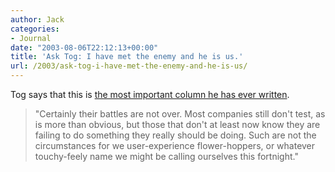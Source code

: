 ```yaml
---
author: Jack
categories:
- Journal
date: "2003-08-06T22:12:13+00:00"
title: 'Ask Tog: I have met the enemy and he is us.'
url: /2003/ask-tog-i-have-met-the-enemy-and-he-is-us/
---
```


Tog says that this is [the most important column he has ever written][1].
  


> "Certainly their battles are not over. Most companies still don't test, as is more than obvious, but those that don't at least now know they are failing to do something they really should be doing. Such are not the circumstances for we user-experience flower-hoppers, or whatever touchy-feely name we might be calling ourselves this fortnight."

 [1]: http://www.asktog.com/columns/057ItsTimeWeGotRespect.html "It's Time We Got Respect"